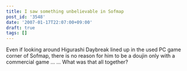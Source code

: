 ```yaml
---
title: I saw something unbelievable in Sofmap
post_id: '3548'
date: '2007-01-17T22:07:00+09:00'
draft: true
tags: []
---
```


Even if looking around Higurashi Daybreak lined up in the used PC game corner of Sofmap, there is no reason for him to be a doujin only with a commercial game ... ... What was that all together?
